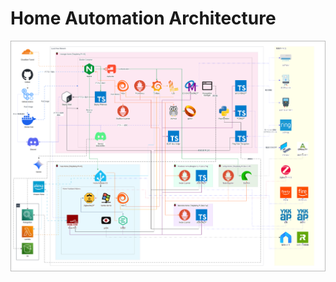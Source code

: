 # Home Automation Architecture

!["Home Automation Architecture"](diagram/export/home-automation-architecture-main.png)
